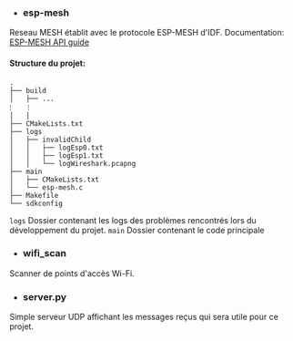 - ### esp-mesh

Reseau MESH établit avec le protocole ESP-MESH d'IDF.
Documentation: [ESP-MESH API guide](https://docs.espressif.com/projects/esp-idf/en/v3.3.1/api-guides/mesh.html)

#### Structure du projet:
```
.
├── build
│   ├── ...
⁝    ⁝
│   │
├── CMakeLists.txt
├── logs
│   ├── invalidChild
│   │   ├── logEsp0.txt
│   │   ├── logEsp1.txt
│   │   └── logWireshark.pcapng
├── main
│   ├── CMakeLists.txt
│   └── esp-mesh.c
├── Makefile
└── sdkconfig

```

`logs` Dossier contenant les logs des problèmes rencontrés lors du développement du projet.
`main` Dossier contenant le code principale


- ### wifi_scan

Scanner de points d'accès Wi-Fi.

- ### <span>server.py</span>
Simple serveur UDP affichant les messages reçus qui sera utile pour ce projet. 
